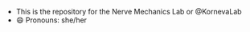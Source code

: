 - This is the repository for the Nerve Mechanics Lab or @KornevaLab
- 😄 Pronouns: she/her

<!---
KornevaLab/KornevaLab is a ✨ special ✨ repository because its `README.md` (this file) appears on your GitHub profile.
You can click the Preview link to take a look at your changes.
--->
